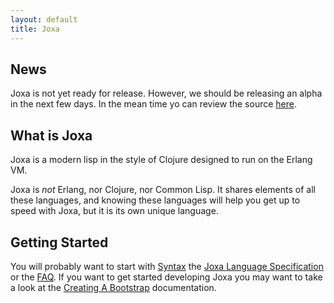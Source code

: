 ```yaml
---
layout: default
title: Joxa
---
```


News
----

Joxa is not yet ready for release. However, we should be releasing an
alpha in the next few days. In the mean time yo can review the source
[here](https://github.com/erlware/joxa).


What is Joxa
------------

Joxa is a modern lisp in the style of Clojure designed to run on the
Erlang VM.

Joxa is *not* Erlang, nor Clojure, nor Common Lisp. It shares elements
of all these languages, and knowing these languages will help you get
up to speed with Joxa, but it is its own unique language.

Getting Started
---------------

You will probably want to start with
[Syntax](https://github.com/erlware/joxa/wiki/Syntax) the
[Joxa Language Specification](https://github.com/erlware/joxa/wiki/JoxaLanguageSpecification)
or the [FAQ](https://github.com/erlware/joxa/wiki/FAQ). If you want to
get started developing Joxa you may want to take a look at the
[Creating A Bootstrap](https://github.com/erlware/joxa/wiki/JoxaLanguageSpecification)
documentation.

